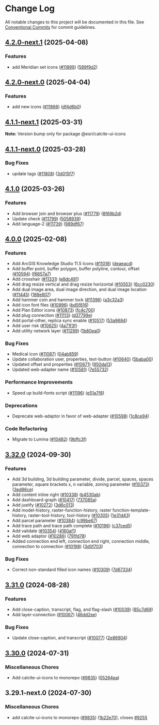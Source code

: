 # Change Log

All notable changes to this project will be documented in this file.
See [Conventional Commits](https://conventionalcommits.org) for commit guidelines.

## [4.2.0-next.1](https://github.com/Esri/calcite-design-system/compare/@esri/calcite-ui-icons@4.2.0-next.0...@esri/calcite-ui-icons@4.2.0-next.1) (2025-04-08)

### Features

- add Meridian set icons ([#11899](https://github.com/Esri/calcite-design-system/issues/11899)) ([589f9d2](https://github.com/Esri/calcite-design-system/commit/589f9d27ae54266993cfaf04be408e38a61773bb))

## [4.2.0-next.0](https://github.com/Esri/calcite-design-system/compare/@esri/calcite-ui-icons@4.1.1-next.1...@esri/calcite-ui-icons@4.2.0-next.0) (2025-04-04)

### Features

- add new icons ([#11866](https://github.com/Esri/calcite-design-system/issues/11866)) ([df4d6b0](https://github.com/Esri/calcite-design-system/commit/df4d6b0c8c279e2eaa54edd8e11e258bff0983fa))

## [4.1.1-next.1](https://github.com/Esri/calcite-design-system/compare/@esri/calcite-ui-icons@4.1.1-next.0...@esri/calcite-ui-icons@4.1.1-next.1) (2025-03-31)

**Note:** Version bump only for package @esri/calcite-ui-icons

## [4.1.1-next.0](https://github.com/Esri/calcite-design-system/compare/@esri/calcite-ui-icons@4.1.0-next.3...@esri/calcite-ui-icons@4.1.1-next.0) (2025-03-28)

### Bug Fixes

- update tags ([#11808](https://github.com/Esri/calcite-design-system/issues/11808)) ([3d015f7](https://github.com/Esri/calcite-design-system/commit/3d015f72c2ff53039feebf38b5bc053b020984b2))

## [4.1.0](https://github.com/Esri/calcite-design-system/compare/@esri/calcite-ui-icons@4.0.0...@esri/calcite-ui-icons@4.1.0) (2025-03-26)

### Features

- Add browser join and browser plus ([#11779](https://github.com/Esri/calcite-design-system/issues/11779)) ([8f69b2d](https://github.com/Esri/calcite-design-system/commit/8f69b2db1e4b1fa74a48f5d4914b8c445a68bbdc))
- Update check ([#11799](https://github.com/Esri/calcite-design-system/issues/11799)) ([5058939](https://github.com/Esri/calcite-design-system/commit/5058939ec13e967ac0156372e107881c22522864))
- Add language-2 ([#11739](https://github.com/Esri/calcite-design-system/issues/11739)) ([989df67](https://github.com/Esri/calcite-design-system/commit/989df6752d28ca173aeb4824b7c4408d7f1047e9))

## [4.0.0](https://github.com/Esri/calcite-design-system/compare/@esri/calcite-ui-icons@3.32.0...@esri/calcite-ui-icons@4.0.0) (2025-02-08)

### Features

- Add ArcGIS Knowledge Studio 11.5 Icons ([#11018](https://github.com/Esri/calcite-design-system/issues/11018)) ([deaeacd](https://github.com/Esri/calcite-design-system/commit/deaeacd919f67bb91fafd1313aa261fea44453d2))
- Add buffer point, buffer polygon, buffer polyline, contour, offset ([#10594](https://github.com/Esri/calcite-design-system/issues/10594)) ([f6657a7](https://github.com/Esri/calcite-design-system/commit/f6657a7d7af02f29b628e099fa64ad6bf50b9373))
- Add crosshair ([#11331](https://github.com/Esri/calcite-design-system/issues/11331)) ([e8dc491](https://github.com/Esri/calcite-design-system/commit/e8dc491dd0f439fdcae61cbb73fe03085bec4e63))
- Add drag resize vertical and drag resize horizontal ([#10553](https://github.com/Esri/calcite-design-system/issues/10553)) ([6cc0230](https://github.com/Esri/calcite-design-system/commit/6cc02305661a2419a6e3de2c605802b1685625eb))
- Add dual image area, dual image direction, and dual image location ([#11445](https://github.com/Esri/calcite-design-system/issues/11445)) ([188e807](https://github.com/Esri/calcite-design-system/commit/188e807ba69f1c62219381877df78ee99d17872b))
- Add hammer coin and hammer lock ([#11396](https://github.com/Esri/calcite-design-system/issues/11396)) ([a3c32a3](https://github.com/Esri/calcite-design-system/commit/a3c32a313b4a790e3b3559c81dfc1b373ac7a9e2))
- Add icon font files ([#10996](https://github.com/Esri/calcite-design-system/issues/10996)) ([bd5f816](https://github.com/Esri/calcite-design-system/commit/bd5f816eca03b6245621e7dc6b87cef994b550e5))
- Add Plan Editor icons ([#10873](https://github.com/Esri/calcite-design-system/issues/10873)) ([fc4c700](https://github.com/Esri/calcite-design-system/commit/fc4c700bfc4d60372d3f21f1594f02d01af34a0a))
- Add plug connection ([#11113](https://github.com/Esri/calcite-design-system/issues/11113)) ([d37799e](https://github.com/Esri/calcite-design-system/commit/d37799e7270fa574e98dda1e16dd4c0ddd40944e))
- Add portal-other, replica sync enable ([#10517](https://github.com/Esri/calcite-design-system/issues/10517)) ([53a9684](https://github.com/Esri/calcite-design-system/commit/53a9684f089edda9747483672b7c17959ab1fb21))
- Add user risk ([#10625](https://github.com/Esri/calcite-design-system/issues/10625)) ([4a71f3f](https://github.com/Esri/calcite-design-system/commit/4a71f3fbc2f654df214e923838593962ee6c7ec8))
- Add utility network layer ([#11299](https://github.com/Esri/calcite-design-system/issues/11299)) ([1b80ea0](https://github.com/Esri/calcite-design-system/commit/1b80ea0ae0768499d8ed4a146144caac8f2d714d))

### Bug Fixes

- Medical icon ([#11087](https://github.com/Esri/calcite-design-system/issues/11087)) ([04ab859](https://github.com/Esri/calcite-design-system/commit/04ab85956a49dad7e18e1bf40148fca35bdcfc2a))
- Update collaboration user, properties, text-button ([#10640](https://github.com/Esri/calcite-design-system/issues/10640)) ([5baba00](https://github.com/Esri/calcite-design-system/commit/5baba008ea8d0a46f81c44ed866b6766fc7c6440))
- Updated offset and properties ([#10671](https://github.com/Esri/calcite-design-system/issues/10671)) ([950da13](https://github.com/Esri/calcite-design-system/commit/950da13749c65a88deeed4a550c23d9a1abbdedb))
- Updated web-adapter name ([#10581](https://github.com/Esri/calcite-design-system/issues/10581)) ([7e55732](https://github.com/Esri/calcite-design-system/commit/7e55732eb8986037774b29325fa49585ab2670eb))

### Performance Improvements

- Speed up build-fonts script ([#11196](https://github.com/Esri/calcite-design-system/issues/11196)) ([e51a7f8](https://github.com/Esri/calcite-design-system/commit/e51a7f8db0860c8a59cbe98b1edc79ab07dae953))

### Deprecations

- Deprecate web-adaptor in favor of web-adapter ([#10598](https://github.com/Esri/calcite-design-system/issues/10598)) ([1c8ce94](https://github.com/Esri/calcite-design-system/commit/1c8ce94d81a224938876e86c976b6cba278ae404))

### Code Refactoring

- Migrate to Lumina ([#10482](https://github.com/Esri/calcite-design-system/issues/10482)) ([9bffc3f](https://github.com/Esri/calcite-design-system/commit/9bffc3fcbed65ffb91f089cd7846b1b06ada2b47))

## [3.32.0](https://github.com/Esri/calcite-design-system/compare/@esri/calcite-ui-icons@3.31.0...@esri/calcite-ui-icons@3.32.0) (2024-09-30)

### Features

- Add 3d building, 3d building parameter, divide, parcel, spaces, spaces parameter, square brackets x, n variable, zoning parameter ([#10373](https://github.com/Esri/calcite-design-system/issues/10373)) ([3ed86ce](https://github.com/Esri/calcite-design-system/commit/3ed86ce9a45501eb36c820233ae55d751916e9f9))
- Add content inline right ([#10338](https://github.com/Esri/calcite-design-system/issues/10338)) ([b4530ab](https://github.com/Esri/calcite-design-system/commit/b4530ab4b36f2b16c95f39c2a331eeace60fc3af))
- Add dashboard-graph ([#10417](https://github.com/Esri/calcite-design-system/issues/10417)) ([737085a](https://github.com/Esri/calcite-design-system/commit/737085aed10464985dec9ea015e6ba9497a19b36))
- Add justify ([#10272](https://github.com/Esri/calcite-design-system/issues/10272)) ([3d6c013](https://github.com/Esri/calcite-design-system/commit/3d6c013d193403cf7f5c669150f62266c919c7dc))
- Add model-history, raster-function-history, raster function-template-history, raster-tool-history, tool-history ([#10305](https://github.com/Esri/calcite-design-system/issues/10305)) ([1e31d43](https://github.com/Esri/calcite-design-system/commit/1e31d435d4d0846facb9dab8914c3dd5f0c9a7dc))
- Add parcel parameter ([#10384](https://github.com/Esri/calcite-design-system/issues/10384)) ([c99be67](https://github.com/Esri/calcite-design-system/commit/c99be674d3bb3b721ce0e8d39b0cb266b5aac840))
- Add trace path and trace path complete ([#10196](https://github.com/Esri/calcite-design-system/issues/10196)) ([c37ced5](https://github.com/Esri/calcite-design-system/commit/c37ced57fc08884639ed3cacafa2023104a33696))
- Add validate ([#10354](https://github.com/Esri/calcite-design-system/issues/10354)) ([4160af1](https://github.com/Esri/calcite-design-system/commit/4160af11ccb6bfb79314720e6f53b811f1cc6cb4))
- Add web adaptor ([#10286](https://github.com/Esri/calcite-design-system/issues/10286)) ([791fd78](https://github.com/Esri/calcite-design-system/commit/791fd782ac275c27e7a32b37b62e9c48b4a18f42))
- Added connection end left, connection end right, connection middle, connection to connection ([#10198](https://github.com/Esri/calcite-design-system/issues/10198)) ([3d0f703](https://github.com/Esri/calcite-design-system/commit/3d0f703e552db63d4b44b67e7f2590336d227f7c))

### Bug Fixes

- Correct non-standard filled icon names ([#10309](https://github.com/Esri/calcite-design-system/issues/10309)) ([7d67334](https://github.com/Esri/calcite-design-system/commit/7d67334d4f2f5c4439efb7de372778063b203fc6))

## [3.31.0](https://github.com/Esri/calcite-design-system/compare/@esri/calcite-ui-icons@3.30.0...@esri/calcite-ui-icons@3.31.0) (2024-08-28)

### Features

- Add close-caption, transcript, flag, and flag-slash ([#10039](https://github.com/Esri/calcite-design-system/issues/10039)) ([85c7d69](https://github.com/Esri/calcite-design-system/commit/85c7d6972090f40827eaacc22f919f6537847b58))
- Add layer-connection ([#10067](https://github.com/Esri/calcite-design-system/issues/10067)) ([46dd2ee](https://github.com/Esri/calcite-design-system/commit/46dd2ee7f99c1126da07e583f26bfe800ef85275))

### Bug Fixes

- Update close-caption, and transcript ([#10077](https://github.com/Esri/calcite-design-system/issues/10077)) ([2e86904](https://github.com/Esri/calcite-design-system/commit/2e869042c51c9ec87202ac8e1531b9a69fad13f1))

## [3.30.0](https://github.com/Esri/calcite-design-system/compare/@esri/calcite-ui-icons-v3.29.0...@esri/calcite-ui-icons@3.30.0) (2024-07-31)

### Miscellaneous Chores

- Add calcite-ui-icons to monorepo ([#9835](https://github.com/Esri/calcite-design-system/issues/9835)) ([05264ea](https://github.com/Esri/calcite-design-system/commit/05264ea84d1c0d88d2878c33434a4166f2f5f532))

## 3.29.1-next.0 (2024-07-30)

### Miscellaneous Chores

- add calcite-ui-icons to monorepo ([#9835](https://github.com/Esri/calcite-design-system/issues/9835)) ([1b22e70](https://github.com/Esri/calcite-design-system/commit/1b22e70ec1662138c17d1a9e4c6a79d87794c4ef)), closes [#9255](https://github.com/Esri/calcite-design-system/issues/9255)
